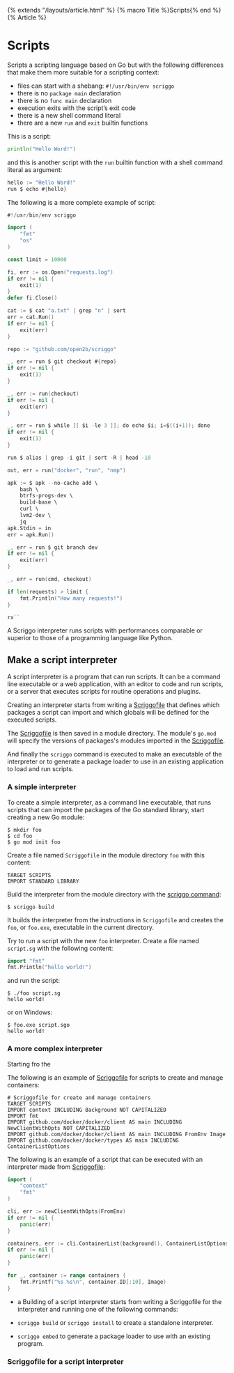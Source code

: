 {% extends "/layouts/article.html" %}
{% macro Title %}Scripts{% end %}
{% Article %}

# Scripts

Scripts a scripting language based on Go but with the following differences that make them more suitable for a scripting context:
 
* files can start with a shebang: `#!/usr/bin/env scriggo`
* there is no `package main` declaration
* there is no `func main` declaration
* execution exits with the script’s exit code
* there is a new shell command literal
* there are a new `run` and `exit` builtin functions

This is a script:

```go
println("Hello Word!")
```

and this is another script with the `run` builtin function with a shell command literal as argument:

```go
hello := "Hello Word!"
run $ echo #{hello}
```

The following is a more complete example of script:

```go
#!/usr/bin/env scriggo

import (
    "fmt"
    "os"
)

const limit = 10000

fi, err := os.Open("requests.log")
if err != nil {
    exit(1)
}
defer fi.Close()

cat := $ cat "a.txt" | grep "n" | sort 
err = cat.Run()
if err != nil {
    exit(err)
}

repo := "github.com/open2b/scriggo"

_, err = run $ git checkout #{repo}
if err != nil {
    exit(1)
}

_, err := run(checkout)
if err != nil {
    exit(err)
}

_, err = run $ while [[ $i -le 3 ]]; do echo $i; i=$((i+1)); done
if err != nil {
    exit(1)
}

run $ alias | grep -i git | sort -R | head -10

out, err = run("docker", "run", "nmp")

apk := $ apk --no-cache add \
    bash \
    btrfs-progs-dev \
    build-base \
    curl \
    lvm2-dev \
    jq
apk.Stdin = in
err = apk.Run()

_, err = run $ git branch dev
if err != nil {
    exit(err)
}

_, err = run(cmd, checkout)

if len(requests) > limit {
    fmt.Println("How many requests!")
}

rx``

```

A Scriggo interpreter runs scripts with performances comparable or superior to those of a programming language like Python.  

## Make a script interpreter

A script interpreter is a program that can run scripts. It can be a command line executable or a web application, with
an editor to code and run scripts, or a server that executes scripts for routine operations and plugins.

Creating an interpreter starts from writing a [Scriggofile](scriggofile) that defines which packages a script can import and
which globals will be defined for the executed scripts.

The [Scriggofile](scriggofile) is then saved in a module directory. The module's `go.mod` will specify the versions of
packages's modules imported in the [Scriggofile](scriggofile).

And finally the `scriggo` command is executed to make an executable of the interpreter or to generate a package loader
to use in an existing application to load and run scripts. 

### A simple interpreter

To create a simple interpreter, as a command line executable, that runs scripts that can import the packages of the Go standard library, start
creating a new Go module:

```
$ mkdir foo
$ cd foo
$ go mod init foo
```

Create a file named `Scriggofile` in the module directory `foo` with this content:

```
TARGET SCRIPTS
IMPORT STANDARD LIBRARY
```

Build the interpreter from the module directory with the [scriggo command](/doc/scriggo-command):

```
$ scriggo build
```

It builds the interpreter from the instructions in `Scriggofile` and creates the `foo`, or `foo.exe`, executable in
the current directory.

Try to run a script with the new `foo` interpreter. Create a file named `script.sg` with the following content: 

```go
import "fmt"
fmt.Println("hello world!")
```

and run the script: 

```
$ ./foo script.sg
hello world!
```

or on Windows:

```
$ foo.exe script.sgo
hello world!
```

### A more complex interpreter

Starting fro  the  

   


 


The following is an example of [Scriggofile](scriggofile) for scripts to create and manage containers:

```
# Scriggofile for create and manage containers
TARGET SCRIPTS
IMPORT context INCLUDING Background NOT CAPITALIZED
IMPORT fmt
IMPORT github.com/docker/docker/client AS main INCLUDING NewClientWithOpts NOT CAPITALIZED
IMPORT github.com/docker/docker/client AS main INCLUDING FromEnv Image
IMPORT github.com/docker/docker/types AS main INCLUDING ContainerListOptions 
```

The following is an example of a script that can be executed with an interpreter made from [Scriggofile](scriggofile):

```go
import (
    "context"
    "fmt"
)

cli, err := newClientWithOpts(FromEnv)
if err != nil {
    panic(err)
}

containers, err := cli.ContainerList(background(), ContainerListOptions{})
if err != nil {
    panic(err)
}

for _, container := range containers {
    fmt.Printf("%s %s\n", container.ID[:10], Image)
}
```



* a 
Building of a script interpreter starts from writing a Scriggofile for the interpreter and running one of the following commands:

* `scriggo build` or `scriggo install` to create a standalone interpreter.
* `scriggo embed` to generate a package loader to use with an existing program.

### Scriggofile for a script interpreter


  